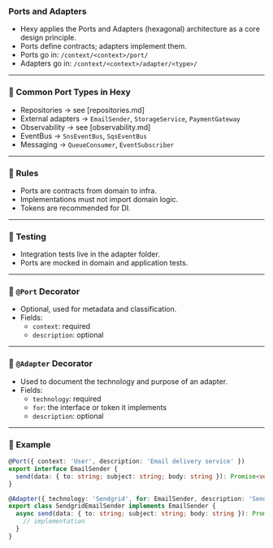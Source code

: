 ### Ports and Adapters

- Hexy applies the Ports and Adapters (hexagonal) architecture as a core design principle.
- Ports define contracts; adapters implement them.
- Ports go in: `/context/<context>/port/`
- Adapters go in: `/context/<context>/adapter/<type>/`

---

### 🧭 Common Port Types in Hexy

- Repositories → see [repositories.md]
- External adapters → `EmailSender`, `StorageService`, `PaymentGateway`
- Observability → see [observability.md]
- EventBus -> `SnsEventBus`, `SqsEventBus`
- Messaging → `QueueConsumer`, `EventSubscriber`

---

### 🧱 Rules

- Ports are contracts from domain to infra.
- Implementations must not import domain logic.
- Tokens are recommended for DI.

---

### 🧪 Testing

- Integration tests live in the adapter folder.
- Ports are mocked in domain and application tests.

---

### 🧩 `@Port` Decorator

- Optional, used for metadata and classification.
- Fields:
  - `context`: required
  - `description`: optional

---

### 🧩 `@Adapter` Decorator

- Used to document the technology and purpose of an adapter.
- Fields:
  - `technology`: required
  - `for`: the interface or token it implements
  - `description`: optional

---

### 🧩 Example
```ts
@Port({ context: 'User', description: 'Email delivery service' })
export interface EmailSender {
  send(data: { to: string; subject: string; body: string }): Promise<void>
}
```

```ts
@Adapter({ technology: 'Sendgrid', for: EmailSender, description: 'Sendgrid adapter' })
export class SendgridEmailSender implements EmailSender {
  async send(data: { to: string; subject: string; body: string }): Promise<void> {
    // implementation
  }
}
```

